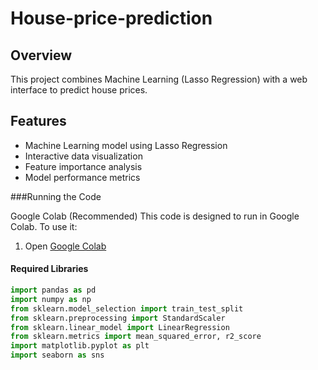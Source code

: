 # House-price-prediction

## Overview
This project combines Machine Learning (Lasso Regression) with a web interface to predict house prices.

## Features
- Machine Learning model using Lasso Regression
- Interactive data visualization
- Feature importance analysis
- Model performance metrics

###Running the Code

Google Colab (Recommended)
This code is designed to run in Google Colab. To use it:

1. Open [Google Colab](https://colab.research.google.com)

#### Required Libraries
```python
import pandas as pd
import numpy as np
from sklearn.model_selection import train_test_split
from sklearn.preprocessing import StandardScaler
from sklearn.linear_model import LinearRegression
from sklearn.metrics import mean_squared_error, r2_score
import matplotlib.pyplot as plt
import seaborn as sns

